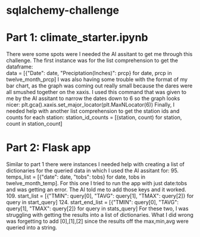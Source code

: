 # sqlalchemy-challenge
# Part 1: climate_starter.ipynb
There were some spots were I needed the AI assitant to get me through this challenge. The first instance was for the list comprehension to get the dataframe:   
    data = [{"Date": date, "Preciptation(Inches)": prcp} for date, prcp in twelve_month_prcp]
I was also having some trouble with the format of my bar chart, as the graph was coming out really small because the dares were all smushed together on the xaxis.
I used this command that was given to me by the AI assitant to narrow the dates down to 6 so the graph looks nicer: 
    plt.gca().xaxis.set_major_locator(plt.MaxNLocator(6))
Finally, I needed help with another list comprehension to get the station ids and counts for each station:
    station_id_counts = [(station, count) for station, count in station_count]

# Part 2: Flask app
Similar to part 1 there were instances I needed help with creating a list of dictionaries for the queried data in which I used the AI assitant for:
    95. temps_list = [{"date": date, "tobs": tobs} for date, tobs in twelve_month_temp]. 
        For this one I tried to run the app with just date:tobs and was getting an error. The AI told me to add those keys and it worked.
    109. start_list = [{"TMIN": query[0], "TAVG": query[1], "TMAX": query[2]} for query in start_query]
    124.  start_end_list = [{"TMIN": query[0], "TAVG": query[1], "TMAX": query[2]} for query in stats_query]
        For these two, I was struggling with getting the results into a list of dictionaries. What I did wrong was forgetting to add [0],[1],[2] since the results off the max,min,avg were queried into a string.
